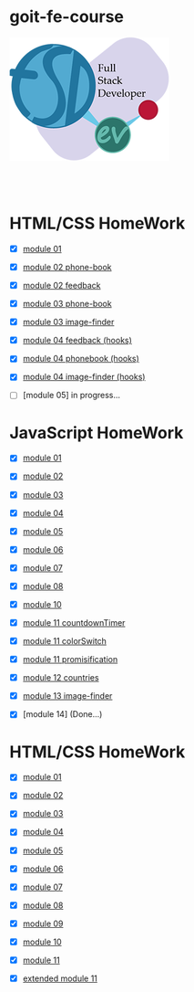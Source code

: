 # goit-fe-course

![Banner](./logo.png)
<br>
<br>
<br>
<br>

# HTML/CSS HomeWork

- [x] [module 01](https://google-barma.github.io/react-hw-01-components/)

- [x] [module 02 phone-book](https://google-barma.github.io/react-hw-02-phonebook/)

- [x] [module 02 feedback](https://github.com/Google-Barma/react-hw-02-feedback)

- [x] [module 03 phone-book](https://google-barma.github.io/react-hw-02-phonebook/)

- [x] [module 03 image-finder](https://google-barma.github.io/react-hw-03-image-finder/)

- [x] [module 04 feedback (hooks)](https://google-barma.github.io/react-hw-04-feedback/)

- [x] [module 04 phonebook (hooks)](https://google-barma.github.io/react-hw-04-phonebook/)

- [x] [module 04 image-finder (hooks)](https://google-barma.github.io/react-hw-04-image-finder/)

- [ ] [module 05] in progress...

# JavaScript HomeWork

- [x] [module 01](https://google-barma.github.io/goit-fe-course/javaScript/module-01/)

- [x] [module 02](https://google-barma.github.io/goit-fe-course/javaScript/module-02/)

- [x] [module 03](https://google-barma.github.io/goit-fe-course/javaScript/module-03/)

- [x] [module 04](https://google-barma.github.io/goit-fe-course/javaScript/module-04/)

- [x] [module 05](https://google-barma.github.io/goit-fe-course/javaScript/module-05/)

- [x] [module 06](https://google-barma.github.io/goit-fe-course/javaScript/module-06/)

- [x] [module 07](https://google-barma.github.io/goit-fe-course/javaScript/module-07/)

- [x] [module 08](https://google-barma.github.io/goit-fe-course/javaScript/module-08/)

- [x] [module 10](https://google-barma.github.io/hw-js-10-food-shop/)

- [x] [module 11 countdownTimer](https://google-barma.github.io/hw-js-11-countdown-timer/)

- [x] [module 11 colorSwitch](https://google-barma.github.io/hw-js-11-color-switch/)

- [x] [module 11 promisification](https://google-barma.github.io/hw-js-11-promisification/)

- [x] [module 12 countries](https://google-barma.github.io/hw-js-12-countries/)

- [x] [module 13 image-finder](https://google-barma.github.io/hw-js-13-image-finder/)

- [x] [module 14] (Done...)

# HTML/CSS HomeWork

- [x] [module 01](https://google-barma.github.io/goit-fe-course/html-css/module-1-2/)

- [x] [module 02](https://google-barma.github.io/goit-fe-course/html-css/module-02/)

- [x] [module 03](https://google-barma.github.io/goit-fe-course/html-css/module-03/)

- [x] [module 04](https://google-barma.github.io/goit-fe-course/html-css/module-04/)

- [x] [module 05](https://google-barma.github.io/goit-fe-course/html-css/module-05/)

- [x] [module 06](https://google-barma.github.io/goit-fe-course/html-css/module-06/)

- [x] [module 07](https://google-barma.github.io/goit-fe-course/html-css/module-07/)

- [x] [module 08](https://google-barma.github.io/goit-fe-course/html-css/module-08/)

- [x] [module 09](https://google-barma.github.io/goit-fe-course/html-css/module-09/)

- [x] [module 10](https://google-barma.github.io/goit-fe-course/html-css/module-10/)

- [x] [module 11](https://google-barma.github.io/goit-fe-course/html-css/module-11/build/)

- [x] [extended module 11](https://google-barma.github.io/mogo/build/)
